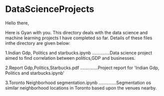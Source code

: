 # DataScienceProjects

Hello there,

Here is Gyan with you. This directory deals with the data science and machine learning projects I have completed so far. Details of these files inthe directory are given below:

1.Indian Gdp, Politics and starbucks.ipynb
..............Data science project aimed to find correlation between politics,GDP and businesses.

2.Report Gdp,Politics,Starbucks.pdf
..............Project report for 'Indian Gdp, Politics and starbucks.ipynb'

3.Toronto Neighborhood segmentation.ipynb
..............Segmentation os similar neighborhood locations in Toronto based upon the venues nearby.

